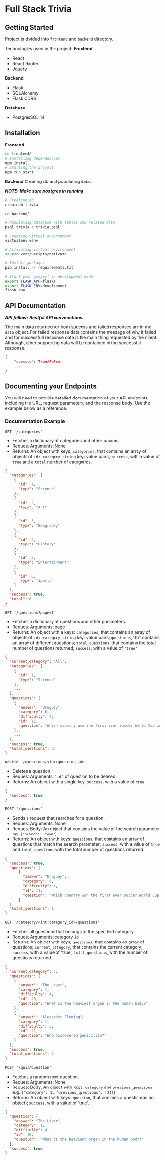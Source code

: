 # Full Stack Trivia

## Getting Started

Project is divided into `frontend` and `backend` directory.

Technologies used in the project:
**Frontend**

- React
- React Router
- Jquery

**Backend**

- Flask
- SQLAlchemy
- Flask CORS

**Database**

- PostgresSQL 14

## Installation

**Frontend**

```bash
cd frontend/
# Installing dependencies
npm install
# Starting the project
npm run start
```

**Backend**
Creating db and populating data.

**_NOTE: Make sure postgres in running_**

```bash
# Creating db
createdb trivia

cd backend/

# Populating database with tables and related data
psql trivia < trivia.psql
```

```bash
# Creating virtual environment
virtualenv venv

# Activating virtual environment
source venv/Scripts/activate

# Install packages
pip install -r requirements.txt

# Start your project in development mode
export FLASK_APP=flaskr
export FLASK_ENV=development
flask run
```

## API Documentation

**_API follows Restful API convenctions._**

The main data returned for both success and failed responses are in the `data` object. For failed response data contains the message of why it failed and for successfull response data is the main thing requested by the client. Although, other supporting data will be contained in the successful response.

```JSON
{
    "success": True/False,
    ...
}
```

## Documenting your Endpoints

You will need to provide detailed documentation of your API endpoints including the URL, request parameters, and the response body. Use the example below as a reference.

### Documentation Example

`GET '/categories'`

- Fetches a dictionary of categories and other params.
- Request Arguments: None
- Returns: An object with keys; `categories`, that contains an array of objects of `id: category_string` key: value pairs,; `success`, with a value of `true` and a `total` number of categories.

```json
{
  "categories": [
    {
      "id": 1,
      "type": "Science"
    },
    {
      "id": 2,
      "type": "Art"
    },
    {
      "id": 3,
      "type": "Geography"
    },
    {
      "id": 4,
      "type": "History"
    },
    {
      "id": 5,
      "type": "Entertainment"
    },
    {
      "id": 6,
      "type": "Sports"
    }
  ],
  "success": true,
  "total": 6
}
```


`GET '/questions?page=1'`

- Fetches a dictionary of questions and other parameters.
- Request Arguments: page
- Returns: An object with a keys: `categories`, that contains an array of objects of `id: category_string` key: value pairs; `questions`, that contains an array of different questions; `total_questions`, that contains the total number of questions returned; `success`, with a value of `'true'`.

```json
{
  "current_category": "All",
  "categories": [
    {
      "id": 1,
      "type": "Science"
    },
    ...
  ],
  "questions": [
    {
      "answer": "Uruguay",
      "category": 6,
      "difficulty": 4,
      "id": 11,
      "question": "Which country won the first ever soccer World Cup in 1930?"
    },
    ...
  ],
  "success": true,
  "total_questions": 31
}
```


`DELETE '/questions/<int:question_id>'`

- Deletes a question
- Request Arguments: `'id'` of question to be deleted.
- Returns: An object with a single key, `success`, with a value of `true`.

```JSON
{
  "success": true
}
```


`POST '/questions'`

- Sends a request that searches for a question.
- Request Arguments: None
- Request Body: An object that contains the value of the search parameter eg. `{"search": "won"}`
- Returns: An object with keys: `questions`, that contains an array of questions that match the search parameter; `success`, with a value of `true` and `total_questions` with the total number of questions returned.

```JSON
{
  "success": true,
  "questions": [
      {
        "answer": "Uruguay",
        "category": 6,
        "difficulty": 4,
        "id": 11,
        "question": "Which country won the first ever soccer World Cup in 1930?"
      }
  ],
  "total_questions": 1
}
```


`GET '/category/<int:category_id>/questions'`

- Fetches all questions that belongs to the specified category.
- Request Arguments: category `id`
- Returns: An object with keys, `questions`, that contains an array of questions; `current_category`, that contains the current category; `success`, with a value of 'true', `total_questions`, with the number of questions returned.

```JSON
{
  "current_category": 1,
  "questions": [
    {
      "answer": "The Liver",
      "category": 1,
      "difficulty": 4,
      "id": 20,
      "question": "What is the heaviest organ in the human body?"
    },
    {
      "answer": "Alexander Fleming",
      "category": 1,
      "difficulty": 3,
      "id": 21,
      "question": "Who discovered penicillin?"
    }
  ],
  "success": true,
  "total_questions": 2
}
```


`POST '/quiz/question'`

- Fetches a random next question.
- Request Arguments: None
- Request Body: An object with keys: `category` and `previous_questions` e.g. `{"category": 1, "previous_questions": [23]}` 
- Returns: An object with keys: `question`, that contains a question(as an object); `success`, with a value of 'true'.

```JSON
{
  "question": {
    "answer": "The Liver",
    "category": 1,
    "difficulty": 4,
    "id": 20,
    "question": "What is the heaviest organ in the human body?"
  },
  "success": true
}
```
